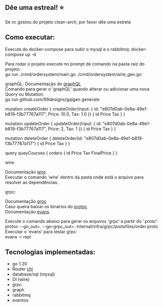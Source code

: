 ## Dêe uma estreal! :star:
Se vc gostou do projeto clean-arch, por favor dêe uma estrela

## Como executar:
Execute do docker-compose para subir o mysql e o rabbitmq:
docker-compose up -d

Para rodar o projeto execute no prompt de comando na pasta raiz do projeto:<br/>
go run ./cmd/ordersystem/main.go ./cmd/ordersystem/wire_gen.go

graphQL:
Documentação do [graphQL](https://gqlgen.com/)<br/>
Comando para gerar o 'graphQL' quando alterar ou adicionar uma nova Query ou Mutation:<br/>
go run github.com/99designs/gqlgen generate

mutation createOrder {
  createOrder(input: {
	id: "e807d0ab-0e8a-49e1-b819-f3b77767a117",
	Price: 10.0,
	Tax: 1.0
  }) {
    id
	Price
	Tax
  }
}

mutation updateOrder {
  updateOrder(input: {
	id: "e807d0ab-0e8a-49e1-b819-f3b77767a117",
	Price: 2,
	Tax: 1
  }) {
    id
	Price
	Tax
  }
}

mutation deleteOrder {
  deleteOrder(id: "e807d0ab-0e8a-49e1-b819-f3b77767a117") {
    id
	Price
	Tax
  }
}

query queyCourses {
	orders {
		id
		Price
		Tax
		FinalPrice
	}
}

wire:

Documentação [wire](https://github.com/google/wire).<br/>
Executar o comando 'wire' dentro da pasta onde está o arquivo para resolver as dependências.<br/>

grpc:

Documentação [grpc](https://grpc.io/docs/languages/go/quickstart/)<br/>
Caso queira baixar os binários do [protoc](https://github.com/protocolbuffers/protobuf/releases)<br/>
Documentação [evans](https://github.com/ktr0731/evans).<br/>

Execute o comando abaixo para gerar os arquivos 'grpc' a partir do '.proto':<br/>
protoc --go_out=. --go-grpc_out=. internal/infra/grpc/protofiles/order.proto<br/>
Executar o 'evans' para testar grpc:<br/>
evans -r repl

## Tecnologias implementadas:

- go 1.20
 - Router [chi](https://github.com/go-chi/chi)
 - database/sql (mysql)
 - DI (wire)
 - grpc
 - graph
 - rabbitmq
 - eventos
 